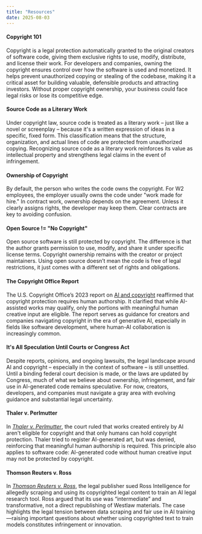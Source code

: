 ```yaml
---
title: "Resources"
date: 2025-08-03
---
```


#### Copyright 101
Copyright is a legal protection automatically granted to the original creators of software code, giving them exclusive rights to use, modify, distribute, and license their work. For developers and companies, owning the copyright ensures control over how the software is used and monetized. It helps prevent unauthorized copying or stealing of the codebase, making it a critical asset for building valuable, defensible products and attracting investors. Without proper copyright ownership, your business could face legal risks or lose its competitive edge.

#### Source Code as a Literary Work
Under copyright law, source code is treated as a literary work – just like a novel or screenplay – because it's a written expression of ideas in a specific, fixed form. This classification means that the structure, organization, and actual lines of code are protected from unauthorized copying. Recognizing source code as a literary work reinforces its value as intellectual property and strengthens legal claims in the event of infringement.

#### Ownership of Copyright
By default, the person who writes the code owns the copyright. For W2 employees, the employer usually owns the code under "work made for hire." In contract work, ownership depends on the agreement. Unless it clearly assigns rights, the developer may keep them. Clear contracts are key to avoiding confusion.

#### Open Source != "No Copyright"
Open source software is still protected by copyright. The difference is that the author grants permission to use, modify, and share it under specific license terms. Copyright ownership remains with the creator or project maintainers. Using open source doesn’t mean the code is free of legal restrictions, it just comes with a different set of rights and obligations.

#### The Copyright Office Report
The U.S. Copyright Office’s 2023 report on [AI and copyright](https://www.copyright.gov/ai/) reaffirmed that copyright protection requires human authorship. It clarified that while AI-assisted works may qualify, only the portions with meaningful human creative input are eligible. The report serves as guidance for creators and companies navigating copyright in the era of generative AI, especially in fields like software development, where human-AI collaboration is increasingly common.

#### It's All Speculation Until Courts or Congress Act
Despite reports, opinions, and ongoing lawsuits, the legal landscape around AI and copyright – especially in the context of software – is still unsettled. Until a binding federal court decision is made, or the laws are updated by Congress, much of what we believe about ownership, infringement, and fair use in AI-generated code remains speculative. For now, creators, developers, and companies must navigate a gray area with evolving guidance and substantial legal uncertainty.

#### Thaler v. Perlmutter
In [*Thaler v. Perlmutter*](https://media.cadc.uscourts.gov/opinions/docs/2025/03/23-5233.pdf), the court ruled that works created entirely by AI aren't eligible for copyright and that only humans can hold copyright protection. Thaler tried to register AI-generated art, but was denied, reinforcing that meaningful human authorship is required. This principle also applies to software code: AI-generated code without human creative input may not be protected by copyright.

#### Thomson Reuters v. Ross
In [*Thomson Reuters v. Ross*](https://www.ded.uscourts.gov/sites/ded/files/opinions/20-613_5.pdf), the legal publisher sued Ross Intelligence for allegedly scraping and using its copyrighted legal content to train an AI legal research tool. Ross argued that its use was “intermediate” and transformative, not a direct republishing of Westlaw materials. The case highlights the legal tension between data scraping and fair use in AI training—raising important questions about whether using copyrighted text to train models constitutes infringement or innovation.
